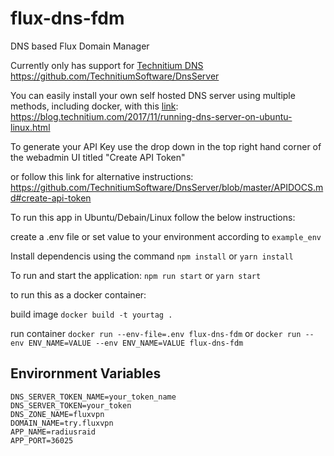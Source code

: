 # flux-dns-fdm

DNS based Flux Domain Manager

Currently only has support for [Technitium DNS](https://github.com/TechnitiumSoftware/DnsServer)
https://github.com/TechnitiumSoftware/DnsServer

You can easily install your own self hosted DNS server using multiple methods, including docker, with this [link](https://blog.technitium.com/2017/11/running-dns-server-on-ubuntu-linux.html):
https://blog.technitium.com/2017/11/running-dns-server-on-ubuntu-linux.html

To generate your API Key use the drop down in the top right hand corner of the webadmin UI titled "Create API Token"

or follow this link for alternative instructions: https://github.com/TechnitiumSoftware/DnsServer/blob/master/APIDOCS.md#create-api-token



To run this app in Ubuntu/Debain/Linux follow the below instructions:

create a .env file or set value to your environment according to `example_env`

Install dependencis using the command `npm install` or `yarn install`

To run and start the application:
`npm run start` or `yarn start`

to run this as a docker container:

build image
`docker build -t yourtag .`

run container
`docker run --env-file=.env flux-dns-fdm`
or `docker run --env ENV_NAME=VALUE --env ENV_NAME=VALUE flux-dns-fdm`


## Envirornment Variables 

```DNS_SERVER_ADDRESS=http://127.0.0.1:5380
DNS_SERVER_TOKEN_NAME=your_token_name
DNS_SERVER_TOKEN=your_token
DNS_ZONE_NAME=fluxvpn
DOMAIN_NAME=try.fluxvpn
APP_NAME=radiusraid
APP_PORT=36025
